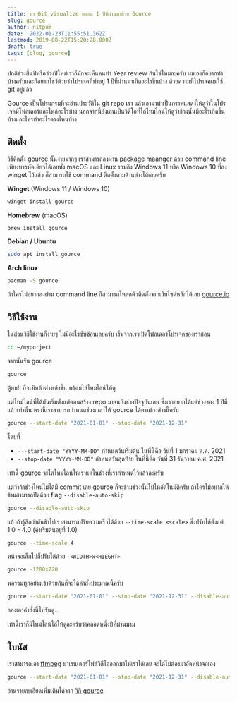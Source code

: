 ```yaml
---
title: ทำ Git visualize ตลอด 1 ปีที่ผ่านมาด้วย Gource
slug: gource
author: nitpum
date: '2022-01-23T11:55:51.362Z'
lastmod: 2019-08-22T15:20:28.000Z
draft: true
tags: [blog, gource]
---
```


ปกติช่วงสิ้นปีหรือช่วงปีใหม่เราก็มักจะเห็นคนทำ Year review กันใช่ไหมละครับ ผมเองก็อยากทำบ้างครับและก็อยากโชว์ด้วยว่าโปรเจคที่ทำอยู๋ 1 ปีที่ผ่านมาเกิดอะไรขึ้นบ้าง ด้วยความที่โปรเจคผมใช้ git อยู่แล้ว

Gource เป็นโปรแกรมที่จะอ่านประวัติใน git repo เรา แล้วเอามาทำเป็นกราฟแสดงให้ดูว่าในโปรเจคมีโฟลเดอร์และไฟล์อะไรบ้าง นอกจากนี้ยังเล่นเป็นวิดีโอที่ไล่ไทมไลน์ให้ดูว่าช่วงนั้นมีอะไรเกิดขึ้นบ้างและใครทำอะไรตรงไหนบ้าง



## ติดตั้ง

วิธีติดตั้ง gource นั้นง่ายมากๆ เราสามารถลงผ่าน package maanger ด้วย command line เพียงบรรทัดเดียวได้เลยทั้ง macOS และ Linux รวมถึง Windows 11 หรือ Windows 10 ที่ลง winget ไว้แล้ว ก็สามารถใช้ command ติดตั้งตามด้านล่างได้เลยครับ

**Winget** (Windows 11 / Windows 10)
```cmd
winget install gource
```

**Homebrew** (macOS)
```bash
brew install gource
```

**Debian / Ubuntu**
```bash
sudo apt install gource
```

**Arch linux**
```bash
pacman -S gource
```

ถ้าใครไม่อยากลงผ่าน command line ก็สามารถโหลดตัวติดตั้งจากเว็บไซต์หลักได้เลย [gource.io](https://gource.io/)

## วิธีใช้งาน

ในส่วนวิธีใช้งานก็ง่ายๆ ไม่มีอะไรซับซ้อนเลยครับ เริ่มจากเราเปิดโฟลเดอร์โปรเจคของเราก่อน

```bash
cd ~/myporject
```

จากนั้นรัน gource 

```bash
gource
```

ตู้มม!! ก็จะมีหน้าต่างเด้งขึ้น พร้อมไล่ไทมไลน์ให้ดู

<!--  Insert video here -->

แต่ไทม์ไลน์ที่ได้มันเริ่มตั้งแต่ตอนสร้าง repo มาจนถึงช่วงปัจจุบันเลย ซึ่งเราอยากได้แค่ช่วงของ 1 ปีที่แล้วเท่านั้น ตรงนี้เราสามารถกำหนดช่วงเวลาให้ gource ได้ตามข้างล่างนี้ครับ

```bash
gource --start-date "2021-01-01" --stop-date "2021-12-31"
```

โดยที่
- `---start-date "YYYY-MM-DD"` กำหนดวันเริ่มต้น ในที่นี้คือ วันที่ 1 มกราคม ค.ศ. 2021
- `--stop-date "YYYY-MM-DD"`  กำหนดวันสุดท้าย ในที่นี้คือ วันที่ 31 ธันวาคม ค.ศ. 2021

เท่านี้ gource จะไล่ไทมไลน์ให้เราแค่ในช่วงที่เรากำหนดไว้แล้วละครับ

แต่ว่าถ้าช่วงไหนไม่ได้มี commit เลย gource ก็จะข้ามช่วงนั้นไปให้อัตโนมัติครับ ถ้าใครไม่อยากให้ข้ามสามารถปิดด้วย flag `--disable-auto-skip` 

```bash
gource --disable-auto-skip
```

แล้วถ้ารู้สึกว่ามันช้าไปเราสามารถปรับความเร็วได้ด้วย `--time-scale <scale>` ซึ่งปรับได้ตั้งแต่ 1.0 - 4.0  (ค่าเริ่มต้นอยู่ที่ 1.0)
```bash
gource --time-scale 4
```

หน้าจอเล็กไปก็ปรับได้ด้วย `-<WIDTH>x<HIEGHT>`
```bash
gource -1280x720
```

พอรวมทุกอย่างเข้าด้วยกันก็จะได้คำสั่งประมาณนี้ครับ

```bash
gource --start-date "2021-01-01" --stop-date "2021-12-31" --disable-auto-skip --time-scale 4 -1280x720 
```

ลองเอาคำสั่งนี้ไปรันดู...

เท่านี้เราก็มีไทม์ไลน์ไล่ให้ดูละครับว่าคลอดหนึ่งปีที่ผ่านมาม


## โบนัส

เราสามารถเอา [ffmpeg](https://www.ffmpeg.org/) มาเรนเดอร์ไฟล์วิดีโอออกมาให้เราได้เลย จะได้ไม่ต้องมาอัดหน้าจอเอง

```bash
gource --start-date "2021-01-01" --stop-date "2021-12-31" --disable-auto-skip --time-scale 4 -1280x720 | ffmpeg -y -r 60 -f image2pipe -vcodec ppm -i - -vcodec libx264 -preset ultrafast -pix_fmt yuv420p -crf 1 -threads 0 -bf 0 gource.mp4
```
อ่านรายละเอียดเพิ่มเติมได้จาก [วิกิ gource](https://github.com/acaudwell/Gource/wiki/Videos)